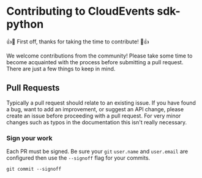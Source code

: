 # Contributing to CloudEvents sdk-python

:+1::tada: First off, thanks for taking the time to contribute! :tada::+1:

We welcome contributions from the community! Please take some time to become
acquainted with the process before submitting a pull request. There are just
a few things to keep in mind.

## Pull Requests

Typically a pull request should relate to an existing issue. If you have
found a bug, want to add an improvement, or suggest an API change, please
create an issue before proceeding with a pull request. For very minor changes
such as typos in the documentation this isn't really necessary.

### Sign your work

Each PR must be signed. Be sure your `git` `user.name` and `user.email` are configured
then use the `--signoff` flag for your commits.

```console
git commit --signoff
```
